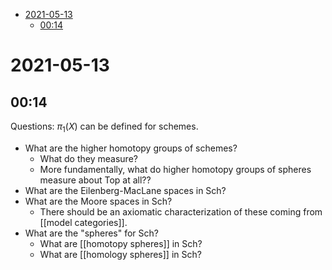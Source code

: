 -   [2021-05-13](#section)
    -   [00:14](#section-1)














2021-05-13
==========

00:14
-----

Questions: $\pi_1(X)$ can be defined for schemes.

-   What are the higher homotopy groups of schemes?
    -   What do they measure?
    -   More fundamentally, what do higher homotopy groups of spheres measure about ${\mathsf{Top}}$ at all??
-   What are the Eilenberg-MacLane spaces in ${\mathsf{Sch}}$?
-   What are the Moore spaces in ${\mathsf{Sch}}$?
    -   There should be an axiomatic characterization of these coming from \[\[model categories\]\].
-   What are the "spheres" for ${\mathsf{Sch}}$?
    -   What are \[\[homotopy spheres\]\] in ${\mathsf{Sch}}$?
    -   What are \[\[homology spheres\]\] in ${\mathsf{Sch}}$?
